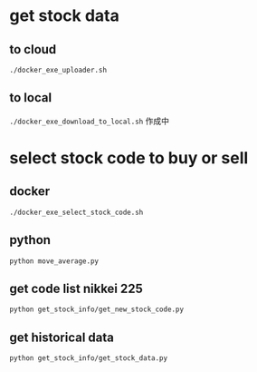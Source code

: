 # get stock data

## to cloud
`./docker_exe_uploader.sh`  

## to local
`./docker_exe_download_to_local.sh`
作成中

# select stock code to buy or sell

## docker
`./docker_exe_select_stock_code.sh`

## python
`python move_average.py`

## get code list nikkei 225
`python get_stock_info/get_new_stock_code.py`

## get historical data
`python get_stock_info/get_stock_data.py`
